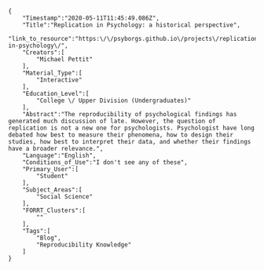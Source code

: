 
    {
        "Timestamp":"2020-05-11T11:45:49.086Z",
        "Title":"Replication in Psychology: a historical perspective",
        "link_to_resource":"https:\/\/psyborgs.github.io\/projects\/replication-in-psychology\/",
        "Creators":[
            "Michael Pettit"
        ],
        "Material_Type":[
            "Interactive"
        ],
        "Education_Level":[
            "College \/ Upper Division (Undergraduates)"
        ],
        "Abstract":"The reproducibility of psychological findings has generated much discussion of late. However, the question of replication is not a new one for psychologists. Psychologist have long debated how best to measure their phenomena, how to design their studies, how best to interpret their data, and whether their findings have a broader relevance.",
        "Language":"English",
        "Conditions_of_Use":"I don't see any of these",
        "Primary_User":[
            "Student"
        ],
        "Subject_Areas":[
            "Social Science"
        ],
        "FORRT_Clusters":[
            ""
        ],
        "Tags":[
            "Blog",
            "Reproducibility Knowledge"
        ]
    }
